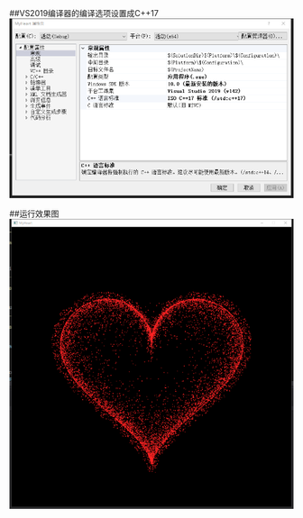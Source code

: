 ##VS2019编译器的编译选项设置成C++17
![](/MyHeart/MyHeart/CompilerSetting.png)

##运行效果图
![](/MyHeart/MyHeart/resultpic.png)

